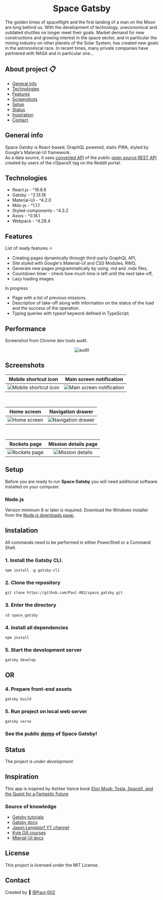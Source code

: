 <h1 align="center">Space Gatsby</h1>

The golden times of spaceflight and the first landing of a man on the Moon are long behind us. With the development of technology, uneconomical and outdated shuttles no longer meet their goals. Market demand for new constructions and growing interest in the space sector, and in particular the mining industry on other planets of the Solar System, has created new goals in the astronomical race. In recent times, many private companies have partnered with NASA and in particular one...

## About project :clipboard:

- [General info](#General-info)
- [Technologies](#technologies)
- [Features](#features)
- [Screenshots](#screenshots)
- [Setup](#setup)
- [Status](#status)
- [Inspiration](#Inspiration)
- [Contact](#contact)

## General info

Space Gatsby is React-based, GraphQL powered, static PWA, styled by Google's Material-UI framework. \
As a data source, it uses [converted API](https://api.spacex.land/graphql/) of the public [open source REST API](https://docs.spacexdata.com/?version=latest) created by users of the r/SpaceX tag on the Reddit portal.

## Technologies

- React.js - ^16.8.6
- Gatsby - ^2.13.18
- Material-UI - ^4.2.0
- Mdx-js - ^1.1.1
- Styled-components - ^4.3.2
- Axios - ^0.18.1
- Webpack - ^4.28.4

## Features

List of ready features 🔥

- Creating pages dynamically through third-party GraphQL API,
- Site styled with Google's Material-UI and CSS Modules, RWD,
- Generate new pages programmatically by using .md and .mdx files,
- Countdown timer - check how much time is left until the next take-off,
- Lazy loading images.

In progress

- Page with a list of previous missions.
- Description of take-off along with information on the status of the load and the success of the operation.
- Typing queries with typeof keyword defined in TypeScript.

## Performance

Screenshot from Chrome dev tools audit.

<p align="center">
  <img alt="audit" src="./src/images/audit.png">
</p>

## Screenshots

|                  Mobile shortcut icon                   |                   Main screen notification                   |
| :-----------------------------------------------------: | :----------------------------------------------------------: |
| ![Mobile shortcut icon](./src/images/readmeImg/app.jpg) | ![Main screen notification](./src/images/readmeImg/main.jpg) |

&nbsp;

|                   Home screen                   |                      Navigation drawer                      |
| :---------------------------------------------: | :---------------------------------------------------------: |
| ![Home screen](./src/images/readmeImg/home.jpg) | ![Navigation drawer](./src/images/readmeImg/sideDrawer.jpg) |

&nbsp;

|                    Rockets page                     |                  Mission details page                  |
| :-------------------------------------------------: | :----------------------------------------------------: |
| ![Rockets page](./src/images/readmeImg/rockets.jpg) | ![Mission details](./src/images/readmeImg/details.jpg) |

## Setup

Before you are ready to run **Space Gatsby** you will need additional software installed on your computer.

### Node.js

Version minimum 8 or later is required. Download the Windows installer from the [Node.js downloads page.](https://nodejs.org/en/download/)

## Instalation

All commands need to be performed in either PowerShell or a Command Shell.

### 1. Install the Gatsby CLI.

`npm install -g gatsby-cli`

### 2. Clone the repository

`git clone https://github.com/Paul-002/space_gatsby.git`

### 3. Enter the directory

`cd space_gatsby`

### 4. Install all dependencies

`npm install`

### 5. Start the development server

`gatsby develop`

## OR

### 4. Prepare front-end assets

`gatsby build`

### 5. Run project on local web server

`gatsby serve`

### See the public [demo](https://paul-002.github.io/space_gatsby/) of Space Gatsby!

## Status

The project is _under development_.

## Inspiration

This app is inspired by Ashlee Vance book [Elon Musk: Tesla, SpaceX, and the Quest for a Fantastic Future](https://www.goodreads.com/book/show/25541028-elon-musk)

### Source of knowledge

- [Gatsby tutorials](https://www.gatsbyjs.org/tutorial/)
- [Gatsby docs](https://www.gatsbyjs.org/docs/)
- [Jason Lengstorf YT channel](https://www.youtube.com/channel/UCnty0z0pNRDgnuoirYXnC5A)
- [Kyle Gill courses](https://egghead.io/instructors/kyle-gill)
- [Mterial-UI docs](https://material-ui.com/getting-started/usage/)

## License

This project is licensed under the MIT License.

## Contact

Created by :wave: [@Paul-002](https://github.com/Paul-002)
